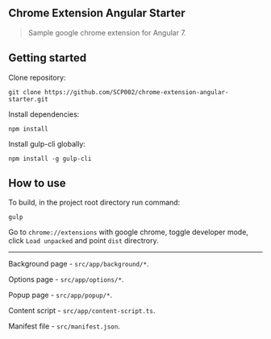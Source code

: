 ## Chrome Extension Angular Starter

> Sample google chrome extension for Angular 7.

## Getting started

Clone repository:

`git clone https://github.com/SCP002/chrome-extension-angular-starter.git`

Install dependencies:

`npm install`

Install gulp-cli globally:

`npm install -g gulp-cli`

## How to use

To build, in the project root directory run command:

`gulp`

Go to `chrome://extensions` with google chrome, toggle developer mode, 
click `Load unpacked` and point `dist` directrory.

---
Background page - `src/app/background/*`.

Options page - `src/app/options/*`.

Popup page - `src/app/popup/*`.

Content script - `src/app/content-script.ts`.

Manifest file - `src/manifest.json`.
